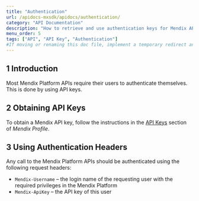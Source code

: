 ```yaml
---
title: "Authentication"
url: /apidocs-mxsdk/apidocs/authentication/
category: "API Documentation"
description: "How to retrieve and use authentication keys for Mendix APIs"
menu_order: 5
tags: ["API", "API Key", "Authentication"]
#If moving or renaming this doc file, implement a temporary redirect and let the respective team know they should update the URL in the product. See Mapping to Products for more details.
---
```


## 1 Introduction

Most Mendix Platform APIs require their users to authenticate themselves. This is done by using API keys.

## 2 Obtaining API Keys

To obtain a Mendix API key, follow the instructions in the [API Keys](/developerportal/community-tools/mendix-profile#api-key) section of *Mendix Profile*.

## 3 Using Authentication Headers

Any call to the Mendix Platform APIs should be authenticated using the following request headers:

* `Mendix-Username` – the login name of the requesting user with the required privileges in the Mendix Platform
* `Mendix-ApiKey` – the API key of this user
